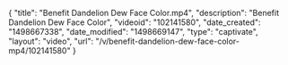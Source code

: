 {
    "title": "Benefit Dandelion Dew Face Color.mp4",
    "description": "Benefit Dandelion Dew Face Color",
    "videoid": "102141580",
    "date_created": "1498667338",
    "date_modified": "1498669147",
    "type": "captivate",
    "layout": "video",
    "url": "\/v\/benefit-dandelion-dew-face-color-mp4\/102141580"
}